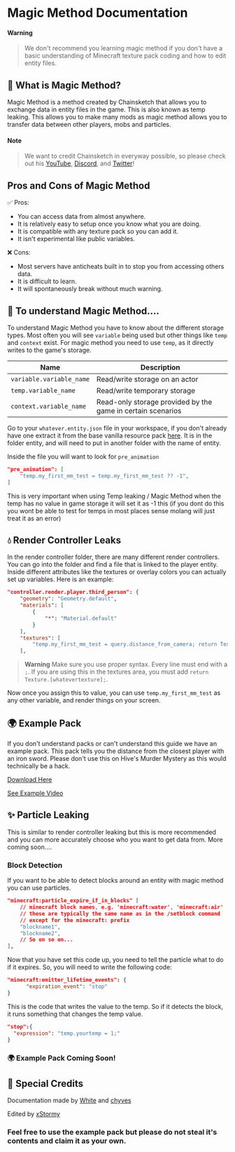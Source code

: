 # Magic Method Documentation

#### **Warning**

> We don't recommend you learning magic method if you don't have a basic understanding of Minecraft texture pack coding and how to edit entity files.

## 🔮 What is Magic Method?
Magic Method is a method created by Chainsketch that allows you to exchange data in entity files in the game. This is also known as temp leaking. This allows you to make many mods as magic method allows you to transfer data between other players, mobs and particles.

#### **Note**

> We want to credit Chainsketch in everyway possible, so please check out his [YouTube](https://www.youtube.com/@Chainsketch), [Discord](https://dsc.gg/chainsketch), and [Twitter](https://twitter.com/Chainsketch_)!

## Pros and Cons of Magic Method

✅ Pros:
 - You can access data from almost anywhere.
 - It is relatively easy to setup once you know what you are doing.
 - It is compatible with any texture pack so you can add it.
 - It isn't experimental like public variables.
 
❌ Cons:
 - Most servers have anticheats built in to stop you from accessing others data.
 - It is difficult to learn.
 - It will spontaneously break without much warning.

## 🤔 To understand Magic Method....
To understand Magic Method you have to know about the different storage types. Most often you will see ```variable``` being used but other things like ```temp``` and ```context``` exist. For magic method you need to use ```temp```, as it directly writes to the game's storage.

| Name | Description |
| --- | --- |
| `variable.variable_name` | Read/write storage on an actor |
| `temp.variable_name` | Read/write temporary storage |
| `context.variable_name` | Read-only storage provided by the game in certain scenarios |


Go to your ```whatever.entity.json``` file in your workspace, if you don't already have one extract it from the base vanilla resource pack [here](https://aka.ms/resourcepacktemplate). It is in the folder entity, and will need to put in another folder with the name of entity.

Inside the file you will want to look for ```pre_animation```

````JSON
"pre_animation": [
    "temp.my_first_mm_test = temp.my_first_mm_test ?? -1",
]
````

This is very important when using Temp leaking / Magic Method when the temp has no value in game storage it will set it as -1 this (if you dont do this you wont be able to test for temps in most places sense molang will just treat it as an error)

## 💧 Render Controller Leaks
In the render controller folder, there are many different render controllers. You can go into the folder and find a file that is linked to the player entity. Inside different attributes like the textures or overlay colors you can actually set up variables. Here is an example:

````JSON
"controller.render.player.third_person": {
    "geometry": "Geometry.default",
    "materials": [
        {
            "*": "Material.default"
        }
    ],
    "textures": [
        "temp.my_first_mm_test = query.distance_from_camera; return Texture.default;"
    ],
````

> **Warning**
> Make sure you use proper syntax. Every line must end with a ```;```. If you are using this in the textures area, you must add ```return Texture.[whatevertexture];```.

Now once you assign this to value, you can use ```temp.my_first_mm_test``` as any other variable, and render things on your screen.

## 🌍 Example Pack
If you don't understand packs or can't understand this guide we have an example pack. This pack tells you the distance from the closest player with an iron sword. Please don't use this on Hive's Murder Mystery as this would technically be a hack.

[Download Here](https://github.com/BedrockPlus/MagicMethodDocs/blob/main/MagicMethodPack.zip?raw=true)

[See Example Video](https://www.youtube.com/watch?v=QWpM0n392gg)

## ✨ Particle Leaking

This is similar to render controller leaking but this is more recommended and you can more accurately choose who you want to get data from. More coming soon....

### Block Detection

If you want to be able to detect blocks around an entity with magic method you can use particles.

```json
"minecraft:particle_expire_if_in_blocks" [
    // minecraft block names, e.g. 'minecraft:water', 'minecraft:air'
    // these are typically the same name as in the /setblock command
    // except for the minecraft: prefix
    "blockname1",
    "blockname2", 
    // So on so on...
],
```

Now that you have set this code up, you need to tell the particle what to do if it expires. So, you will need to write the following code:

```json
"minecraft:emitter_lifetime_events": {
      "expiration_event": "stop"
}
```

This is the code that writes the value to the temp. So if it detects the block, it runs something that changes the temp value.

```json
"stop":{
  "expression": "temp.yourtemp = 1;"
}
```

### 🌍 Example Pack Coming Soon!

## 📜 Special Credits
Documentation made by [White](https://github.com/WhiteOnGitHub) and [chyves](https://github.com/notchyves) 

Edited by [xStormy](https://github.com/xstormyy)

### Feel free to use the example pack but please do not steal it's contents and claim it as your own. 
